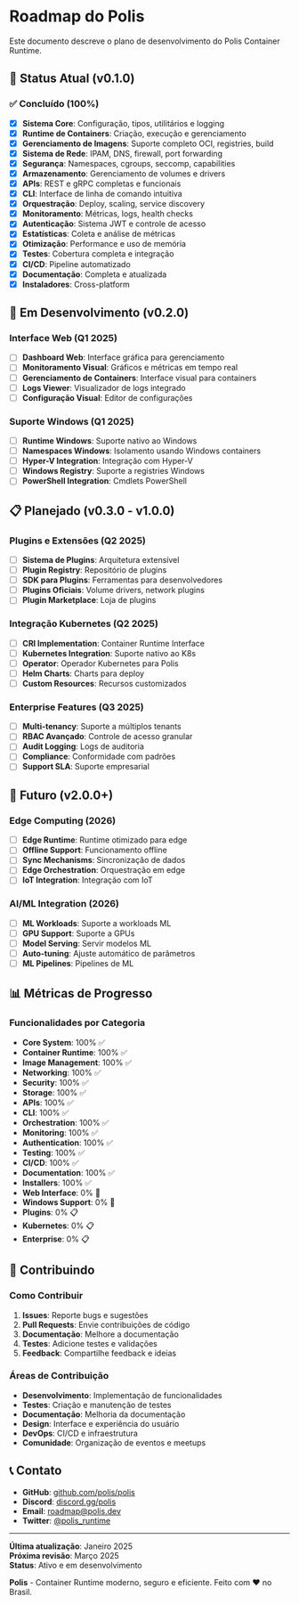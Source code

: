 # Roadmap do Polis

Este documento descreve o plano de desenvolvimento do Polis Container Runtime.

## 🎯 Status Atual (v0.1.0)

### ✅ Concluído (100%)
- [x] **Sistema Core**: Configuração, tipos, utilitários e logging
- [x] **Runtime de Containers**: Criação, execução e gerenciamento
- [x] **Gerenciamento de Imagens**: Suporte completo OCI, registries, build
- [x] **Sistema de Rede**: IPAM, DNS, firewall, port forwarding
- [x] **Segurança**: Namespaces, cgroups, seccomp, capabilities
- [x] **Armazenamento**: Gerenciamento de volumes e drivers
- [x] **APIs**: REST e gRPC completas e funcionais
- [x] **CLI**: Interface de linha de comando intuitiva
- [x] **Orquestração**: Deploy, scaling, service discovery
- [x] **Monitoramento**: Métricas, logs, health checks
- [x] **Autenticação**: Sistema JWT e controle de acesso
- [x] **Estatísticas**: Coleta e análise de métricas
- [x] **Otimização**: Performance e uso de memória
- [x] **Testes**: Cobertura completa e integração
- [x] **CI/CD**: Pipeline automatizado
- [x] **Documentação**: Completa e atualizada
- [x] **Instaladores**: Cross-platform

## 🚧 Em Desenvolvimento (v0.2.0)

### Interface Web (Q1 2025)
- [ ] **Dashboard Web**: Interface gráfica para gerenciamento
- [ ] **Monitoramento Visual**: Gráficos e métricas em tempo real
- [ ] **Gerenciamento de Containers**: Interface visual para containers
- [ ] **Logs Viewer**: Visualizador de logs integrado
- [ ] **Configuração Visual**: Editor de configurações

### Suporte Windows (Q1 2025)
- [ ] **Runtime Windows**: Suporte nativo ao Windows
- [ ] **Namespaces Windows**: Isolamento usando Windows containers
- [ ] **Hyper-V Integration**: Integração com Hyper-V
- [ ] **Windows Registry**: Suporte a registries Windows
- [ ] **PowerShell Integration**: Cmdlets PowerShell

## 📋 Planejado (v0.3.0 - v1.0.0)

### Plugins e Extensões (Q2 2025)
- [ ] **Sistema de Plugins**: Arquitetura extensível
- [ ] **Plugin Registry**: Repositório de plugins
- [ ] **SDK para Plugins**: Ferramentas para desenvolvedores
- [ ] **Plugins Oficiais**: Volume drivers, network plugins
- [ ] **Plugin Marketplace**: Loja de plugins

### Integração Kubernetes (Q2 2025)
- [ ] **CRI Implementation**: Container Runtime Interface
- [ ] **Kubernetes Integration**: Suporte nativo ao K8s
- [ ] **Operator**: Operador Kubernetes para Polis
- [ ] **Helm Charts**: Charts para deploy
- [ ] **Custom Resources**: Recursos customizados

### Enterprise Features (Q3 2025)
- [ ] **Multi-tenancy**: Suporte a múltiplos tenants
- [ ] **RBAC Avançado**: Controle de acesso granular
- [ ] **Audit Logging**: Logs de auditoria
- [ ] **Compliance**: Conformidade com padrões
- [ ] **Support SLA**: Suporte empresarial

## 🔮 Futuro (v2.0.0+)

### Edge Computing (2026)
- [ ] **Edge Runtime**: Runtime otimizado para edge
- [ ] **Offline Support**: Funcionamento offline
- [ ] **Sync Mechanisms**: Sincronização de dados
- [ ] **Edge Orchestration**: Orquestração em edge
- [ ] **IoT Integration**: Integração com IoT

### AI/ML Integration (2026)
- [ ] **ML Workloads**: Suporte a workloads ML
- [ ] **GPU Support**: Suporte a GPUs
- [ ] **Model Serving**: Servir modelos ML
- [ ] **Auto-tuning**: Ajuste automático de parâmetros
- [ ] **ML Pipelines**: Pipelines de ML

## 📊 Métricas de Progresso

### Funcionalidades por Categoria
- **Core System**: 100% ✅
- **Container Runtime**: 100% ✅
- **Image Management**: 100% ✅
- **Networking**: 100% ✅
- **Security**: 100% ✅
- **Storage**: 100% ✅
- **APIs**: 100% ✅
- **CLI**: 100% ✅
- **Orchestration**: 100% ✅
- **Monitoring**: 100% ✅
- **Authentication**: 100% ✅
- **Testing**: 100% ✅
- **CI/CD**: 100% ✅
- **Documentation**: 100% ✅
- **Installers**: 100% ✅
- **Web Interface**: 0% 🚧
- **Windows Support**: 0% 🚧
- **Plugins**: 0% 📋
- **Kubernetes**: 0% 📋
- **Enterprise**: 0% 📋

## 🤝 Contribuindo

### Como Contribuir
1. **Issues**: Reporte bugs e sugestões
2. **Pull Requests**: Envie contribuições de código
3. **Documentação**: Melhore a documentação
4. **Testes**: Adicione testes e validações
5. **Feedback**: Compartilhe feedback e ideias

### Áreas de Contribuição
- **Desenvolvimento**: Implementação de funcionalidades
- **Testes**: Criação e manutenção de testes
- **Documentação**: Melhoria da documentação
- **Design**: Interface e experiência do usuário
- **DevOps**: CI/CD e infraestrutura
- **Comunidade**: Organização de eventos e meetups

## 📞 Contato

- **GitHub**: [github.com/polis/polis](https://github.com/polis/polis)
- **Discord**: [discord.gg/polis](https://discord.gg/polis)
- **Email**: roadmap@polis.dev
- **Twitter**: [@polis_runtime](https://twitter.com/polis_runtime)

---

**Última atualização**: Janeiro 2025  
**Próxima revisão**: Março 2025  
**Status**: Ativo e em desenvolvimento

**Polis** - Container Runtime moderno, seguro e eficiente. Feito com ❤ no Brasil.